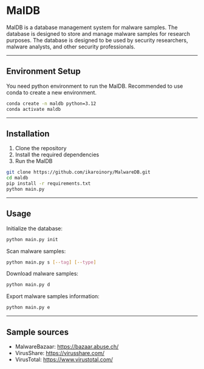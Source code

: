 # MalDB

MalDB is a database management system for malware samples.
The database is designed to store and manage malware samples for research purposes.
The database is designed to be used by security researchers, malware analysts, and other security professionals.

---

## Environment Setup

You need python environment to run the MalDB.
Recommended to use conda to create a new environment.
```bash
conda create -n maldb python=3.12
conda activate maldb
```

---

## Installation

1. Clone the repository
2. Install the required dependencies
3. Run the MalDB

```bash
git clone https://github.com/ikaroinory/MalwareDB.git
cd maldb
pip install -r requirements.txt
python main.py
```

---

## Usage

Initialize the database:

```bash
python main.py init
```

Scan malware samples:

```bash
python main.py s [--tag] [--type]
```

Download malware samples:

```bash
python main.py d
```

Export malware samples information:

```bash
python main.py e
```

---

## Sample sources

- MalwareBazaar: https://bazaar.abuse.ch/
- VirusShare: https://virusshare.com/
- VirusTotal: https://www.virustotal.com/
